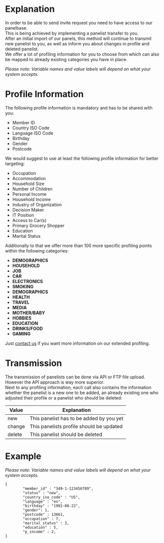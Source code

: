 # Explanation

In order to be able to send invite request you need to have access to our panelbase.<br />
This is being achieved by implementing a panelist transfer to you.<br />
After an initial import of our panels, this method will continue to transmit new panelist to you, as well as inform you about changes in profile and deleted panelist.<br />
We offer a lot of profiling information for you to choose from which can also be mapped to already existing categories you have in place.<br />

*Please note: Variable names and value labels will depend on what your system accepts.*


# Profile Information

The following profile information is mandatory and has to be shared with you:<br />

* Member ID
* Country ISO Code
* Language ISO Code
* Birthday
* Gender
* Postcode

We would suggest to use at least the following profile information for better targeting:<br />

* Occupation 
* Accommodation
* Household Size
* Number of Children
* Personal Income
* Household Income
* Industry of Organization
* Decision Maker
* IT Position
* Access to Car(s)
* Primary Grocery Shopper 
* Education
* Marital Status

Additionally to that we offer more than 100 more specific profiling points within the following categories:<br />

* **DEMOGRAPHICS**
* **HOUSEHOLD**
* **JOB**
* **CAR**
* **ELECTRONICS**
* **SMOKING**
* **DEMOGRAPHICS**
* **HEALTH**
* **TRAVEL**
* **MEDIA**
* **MOTHER/BABY**
* **HOBBIES**
* **EDUCATION**
* **DRINKS/FOOD**
* **GAMING**

Just [contact us](mailto:api@splendid-research.com) if you want more information on our extended profiling.<br />


# Transmission

The transmission of panelists can be done via API or FTP file upload. However the API approach is way more superior.<br />
Next to any profiling information, each call also contains the information whether the panelist is a new one to be added, an already existing one who adjusted their profile or a panelist who should be deleted:<br />

Value | Explanation
--- | ---
new | This panelist has to be added by you yet
change | This panelists profile should be updated
delete | This panelist should be deleted

# Example

*Please note: Variable names and value labels will depend on what your system accepts.*

```
{
		"member_id" : "349-1-123456789",
		"status" : "new",
		"country_iso_code" : "US",
		"language" : "en",
		"birthday" : "1992-08-22",
		"gender": 1,
		"postcode" : 13661,
		"occupation" : 7,
		"marital_status" : 3,
		"education" : 5,
		"p_income" : 2,
}
```